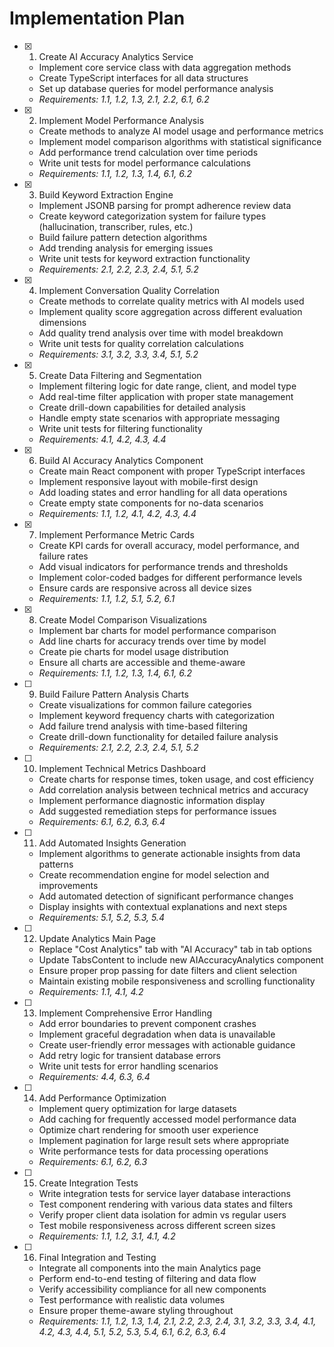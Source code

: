 # Implementation Plan

- [x] 1. Create AI Accuracy Analytics Service








  - Implement core service class with data aggregation methods
  - Create TypeScript interfaces for all data structures
  - Set up database queries for model performance analysis
  - _Requirements: 1.1, 1.2, 1.3, 2.1, 2.2, 6.1, 6.2_

- [x] 2. Implement Model Performance Analysis





  - Create methods to analyze AI model usage and performance metrics
  - Implement model comparison algorithms with statistical significance
  - Add performance trend calculation over time periods
  - Write unit tests for model performance calculations
  - _Requirements: 1.1, 1.2, 1.3, 1.4, 6.1, 6.2_

- [x] 3. Build Keyword Extraction Engine









  - Implement JSONB parsing for prompt adherence review data
  - Create keyword categorization system for failure types (hallucination, transcriber, rules, etc.)
  - Build failure pattern detection algorithms
  - Add trending analysis for emerging issues
  - Write unit tests for keyword extraction functionality
  - _Requirements: 2.1, 2.2, 2.3, 2.4, 5.1, 5.2_

- [x] 4. Implement Conversation Quality Correlation







  - Create methods to correlate quality metrics with AI models used
  - Implement quality score aggregation across different evaluation dimensions
  - Add quality trend analysis over time with model breakdown
  - Write unit tests for quality correlation calculations
  - _Requirements: 3.1, 3.2, 3.3, 3.4, 5.1, 5.2_

- [x] 5. Create Data Filtering and Segmentation






  - Implement filtering logic for date range, client, and model type
  - Add real-time filter application with proper state management
  - Create drill-down capabilities for detailed analysis
  - Handle empty state scenarios with appropriate messaging
  - Write unit tests for filtering functionality
  - _Requirements: 4.1, 4.2, 4.3, 4.4_

- [x] 6. Build AI Accuracy Analytics Component






  - Create main React component with proper TypeScript interfaces
  - Implement responsive layout with mobile-first design
  - Add loading states and error handling for all data operations
  - Create empty state components for no-data scenarios
  - _Requirements: 1.1, 1.2, 4.1, 4.2, 4.3, 4.4_

- [x] 7. Implement Performance Metric Cards






  - Create KPI cards for overall accuracy, model performance, and failure rates
  - Add visual indicators for performance trends and thresholds
  - Implement color-coded badges for different performance levels
  - Ensure cards are responsive across all device sizes
  - _Requirements: 1.1, 1.2, 5.1, 5.2, 6.1_

- [x] 8. Create Model Comparison Visualizations





  - Implement bar charts for model performance comparison
  - Add line charts for accuracy trends over time by model
  - Create pie charts for model usage distribution
  - Ensure all charts are accessible and theme-aware
  - _Requirements: 1.1, 1.2, 1.3, 1.4, 6.1, 6.2_

- [ ] 9. Build Failure Pattern Analysis Charts
  - Create visualizations for common failure categories
  - Implement keyword frequency charts with categorization
  - Add failure trend analysis with time-based filtering
  - Create drill-down functionality for detailed failure analysis
  - _Requirements: 2.1, 2.2, 2.3, 2.4, 5.1, 5.2_

- [ ] 10. Implement Technical Metrics Dashboard
  - Create charts for response times, token usage, and cost efficiency
  - Add correlation analysis between technical metrics and accuracy
  - Implement performance diagnostic information display
  - Add suggested remediation steps for performance issues
  - _Requirements: 6.1, 6.2, 6.3, 6.4_

- [ ] 11. Add Automated Insights Generation
  - Implement algorithms to generate actionable insights from data patterns
  - Create recommendation engine for model selection and improvements
  - Add automated detection of significant performance changes
  - Display insights with contextual explanations and next steps
  - _Requirements: 5.1, 5.2, 5.3, 5.4_

- [ ] 12. Update Analytics Main Page
  - Replace "Cost Analytics" tab with "AI Accuracy" tab in tab options
  - Update TabsContent to include new AIAccuracyAnalytics component
  - Ensure proper prop passing for date filters and client selection
  - Maintain existing mobile responsiveness and scrolling functionality
  - _Requirements: 1.1, 4.1, 4.2_

- [ ] 13. Implement Comprehensive Error Handling
  - Add error boundaries to prevent component crashes
  - Implement graceful degradation when data is unavailable
  - Create user-friendly error messages with actionable guidance
  - Add retry logic for transient database errors
  - Write unit tests for error handling scenarios
  - _Requirements: 4.4, 6.3, 6.4_

- [ ] 14. Add Performance Optimization
  - Implement query optimization for large datasets
  - Add caching for frequently accessed model performance data
  - Optimize chart rendering for smooth user experience
  - Implement pagination for large result sets where appropriate
  - Write performance tests for data processing operations
  - _Requirements: 6.1, 6.2, 6.3_

- [ ] 15. Create Integration Tests
  - Write integration tests for service layer database interactions
  - Test component rendering with various data states and filters
  - Verify proper client data isolation for admin vs regular users
  - Test mobile responsiveness across different screen sizes
  - _Requirements: 1.1, 1.2, 3.1, 4.1, 4.2_

- [ ] 16. Final Integration and Testing
  - Integrate all components into the main Analytics page
  - Perform end-to-end testing of filtering and data flow
  - Verify accessibility compliance for all new components
  - Test performance with realistic data volumes
  - Ensure proper theme-aware styling throughout
  - _Requirements: 1.1, 1.2, 1.3, 1.4, 2.1, 2.2, 2.3, 2.4, 3.1, 3.2, 3.3, 3.4, 4.1, 4.2, 4.3, 4.4, 5.1, 5.2, 5.3, 5.4, 6.1, 6.2, 6.3, 6.4_